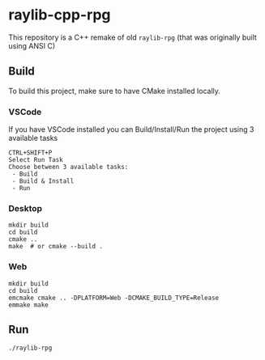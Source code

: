 # raylib-cpp-rpg
This repository is a C++ remake of old `raylib-rpg` (that was originally built using ANSI C)

## Build

To build this project, make sure to have CMake installed locally.

### VSCode

If you have VSCode installed you can Build/Install/Run the project using 3 available tasks
```
CTRL+SHIFT+P
Select Run Task
Choose between 3 available tasks:
 - Build
 - Build & Install
 - Run
```

### Desktop

```
mkdir build
cd build
cmake ..
make  # or cmake --build .
```

### Web

```
mkdir build
cd build
emcmake cmake .. -DPLATFORM=Web -DCMAKE_BUILD_TYPE=Release
emmake make
```

## Run

```
./raylib-rpg
```
